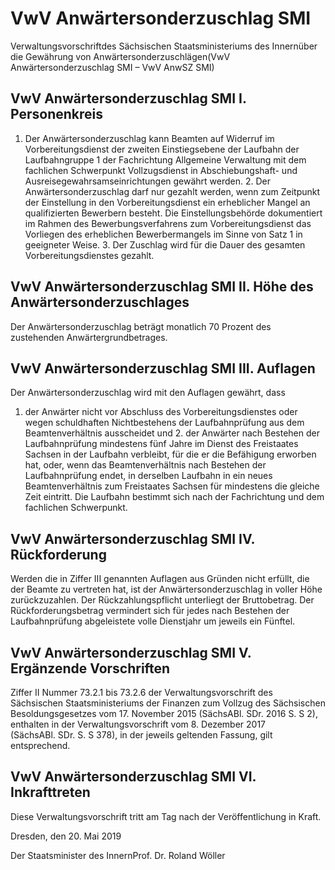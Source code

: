 # VwV Anwärtersonderzuschlag SMI 

Verwaltungsvorschriftdes Sächsischen Staatsministeriums des Innernüber die Gewährung von Anwärtersonderzuschlägen(VwV Anwärtersonderzuschlag SMI – VwV AnwSZ SMI)

## VwV Anwärtersonderzuschlag SMI  I. Personenkreis

1. Der Anwärtersonderzuschlag kann Beamten auf Widerruf im Vorbereitungsdienst der zweiten Einstiegsebene der Laufbahn der Laufbahngruppe 1 der Fachrichtung Allgemeine Verwaltung mit dem fachlichen Schwerpunkt Vollzugsdienst in Abschiebungshaft- und Ausreisegewahrsamseinrichtungen gewährt werden. 2. Der Anwärtersonderzuschlag darf nur gezahlt werden, wenn zum Zeitpunkt der Einstellung in den Vorbereitungsdienst ein erheblicher Mangel an qualifizierten Bewerbern besteht. Die Einstellungsbehörde dokumentiert im Rahmen des Bewerbungsverfahrens zum Vorbereitungsdienst das Vorliegen des erheblichen Bewerbermangels im Sinne von Satz 1 in geeigneter Weise. 3. Der Zuschlag wird für die Dauer des gesamten Vorbereitungsdienstes gezahlt. 
## VwV Anwärtersonderzuschlag SMI  II. Höhe des Anwärtersonderzuschlages

Der Anwärtersonderzuschlag beträgt monatlich 70 Prozent des zustehenden Anwärtergrundbetrages.


## VwV Anwärtersonderzuschlag SMI  III. Auflagen

Der Anwärtersonderzuschlag wird mit den Auflagen gewährt, dass

1. der Anwärter nicht vor Abschluss des Vorbereitungsdienstes oder wegen schuldhaften Nichtbestehens der Laufbahnprüfung aus dem Beamtenverhältnis ausscheidet und 2. der Anwärter nach Bestehen der Laufbahnprüfung mindestens fünf Jahre im Dienst des Freistaates Sachsen in der Laufbahn verbleibt, für die er die Befähigung erworben hat, oder, wenn das Beamtenverhältnis nach Bestehen der Laufbahnprüfung endet, in derselben Laufbahn in ein neues Beamtenverhältnis zum Freistaates Sachsen für mindestens die gleiche Zeit eintritt. Die Laufbahn bestimmt sich nach der Fachrichtung und dem fachlichen Schwerpunkt. 
## VwV Anwärtersonderzuschlag SMI  IV. Rückforderung

Werden die in Ziffer III genannten Auflagen aus Gründen nicht erfüllt, die der Beamte zu vertreten hat, ist der Anwärtersonderzuschlag in voller Höhe zurückzuzahlen. Der Rückzahlungspflicht unterliegt der Bruttobetrag. Der Rückforderungsbetrag vermindert sich für jedes nach Bestehen der Laufbahnprüfung abgeleistete volle Dienstjahr um jeweils ein Fünftel.


## VwV Anwärtersonderzuschlag SMI  V. Ergänzende Vorschriften

Ziffer II Nummer 73.2.1 bis 73.2.6 der Verwaltungsvorschrift des Sächsischen Staatsministeriums der Finanzen zum Vollzug des Sächsischen Besoldungsgesetzes vom 17. November 2015 (SächsABl. SDr. 2016 S. S 2), enthalten in der Verwaltungsvorschrift vom 8. Dezember 2017 (SächsABl. SDr. S. S 378), in der jeweils geltenden Fassung, gilt entsprechend.


## VwV Anwärtersonderzuschlag SMI  VI. Inkrafttreten

Diese Verwaltungsvorschrift tritt am Tag nach der Veröffentlichung in Kraft.

Dresden, den 20. Mai 2019

Der Staatsminister des InnernProf. Dr. Roland Wöller

